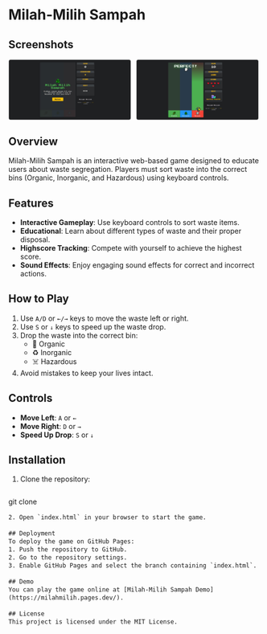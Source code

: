 # Milah-Milih Sampah

## Screenshots

<div style="display: flex; gap: 10px;">
  <img src="Screenshot_1.jpg" alt="Screenshot 1" style="width: 48%; border: 1px solid #ccc; border-radius: 4px;">
  <img src="Screenshot_2.jpg" alt="Screenshot 2" style="width: 48%; border: 1px solid #ccc; border-radius: 4px;">
</div>

## Overview
Milah-Milih Sampah is an interactive web-based game designed to educate users about waste segregation. Players must sort waste into the correct bins (Organic, Inorganic, and Hazardous) using keyboard controls.

## Features
- **Interactive Gameplay**: Use keyboard controls to sort waste items.
- **Educational**: Learn about different types of waste and their proper disposal.
- **Highscore Tracking**: Compete with yourself to achieve the highest score.
- **Sound Effects**: Enjoy engaging sound effects for correct and incorrect actions.

## How to Play
1. Use `A/D` or `←/→` keys to move the waste left or right.
2. Use `S` or `↓` keys to speed up the waste drop.
3. Drop the waste into the correct bin:
   - 🌿 Organic
   - ♻️ Inorganic
   - ☠️ Hazardous
4. Avoid mistakes to keep your lives intact.

## Controls
- **Move Left**: `A` or `←`
- **Move Right**: `D` or `→`
- **Speed Up Drop**: `S` or `↓`

## Installation
1. Clone the repository:
   ```bash
git clone <repository-url>
```
2. Open `index.html` in your browser to start the game.

## Deployment
To deploy the game on GitHub Pages:
1. Push the repository to GitHub.
2. Go to the repository settings.
3. Enable GitHub Pages and select the branch containing `index.html`.

## Demo
You can play the game online at [Milah-Milih Sampah Demo](https://milahmilih.pages.dev/).

## License
This project is licensed under the MIT License.